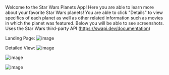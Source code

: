 Welcome to the Star Wars Planets App! Here you are able to learn more about your favorite Star Wars planets! You are able to click "Details" to view specifics of each planet as well as other related information such as movies in which the planet was featured. Below you will be able to see screenshots. Uses the Star Wars third-party API (https://swapi.dev/documentation)

Landing Page:
![image](https://user-images.githubusercontent.com/60626007/168495131-7a28443a-fa5a-47d9-9ee1-e68d80181bcd.png)

Detailed View:
![image](https://user-images.githubusercontent.com/60626007/168495166-4853bd91-1534-4758-bc7c-2316b62251dc.png)

![image](https://user-images.githubusercontent.com/60626007/168495185-e86649e0-f1e6-4656-9486-b3afe2ac3749.png)

![image](https://user-images.githubusercontent.com/60626007/168495191-31fdbfcf-d4b6-4463-96cb-46413f1e9449.png)
